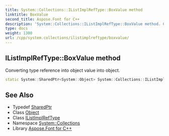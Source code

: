 ```yaml
---
title: System::Collections::IListImplRefType::BoxValue method
linktitle: BoxValue
second_title: Aspose.Font for C++
description: 'System::Collections::IListImplRefType::BoxValue method. Converting type reference into object value into object in C++.'
type: docs
weight: 1300
url: /cpp/system.collections/ilistimplreftype/boxvalue/
---
```

## IListImplRefType::BoxValue method


Converting type reference into object value into object.

```cpp
static System::SharedPtr<System::Object> System::Collections::IListImplRefType<T>::BoxValue(System::SharedPtr<T> value)
```

## See Also

* Typedef [SharedPtr](../../../system/sharedptr/)
* Class [Object](../../../system/object/)
* Class [IListImplRefType](../)
* Namespace [System::Collections](../../)
* Library [Aspose.Font for C++](../../../)
